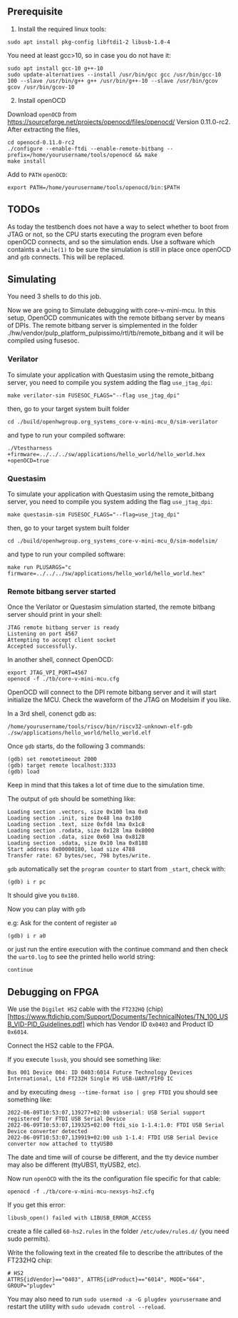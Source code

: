 ## Prerequisite

1. Install the required linux tools:

```
sudo apt install pkg-config libftdi1-2 libusb-1.0-4
```

You need at least gcc>10, so in case you do not have it:

```
sudo apt install gcc-10 g++-10
sudo update-alternatives --install /usr/bin/gcc gcc /usr/bin/gcc-10 100 --slave /usr/bin/g++ g++ /usr/bin/g++-10 --slave /usr/bin/gcov gcov /usr/bin/gcov-10
```

2. Install openOCD

Download `openOCD` from https://sourceforge.net/projects/openocd/files/openocd/
Version 0.11.0-rc2.
After extracting the files,

```
cd openocd-0.11.0-rc2
./configure --enable-ftdi --enable-remote-bitbang --prefix=/home/yourusername/tools/openocd && make
make install
```

Add to `PATH` `openOCD`:

```
export PATH=/home/yourusername/tools/openocd/bin:$PATH
```
## TODOs

As today the testbench does not have a way to select whether to boot from JTAG or not, so the CPU starts executing the program even before openOCD connects,
and so the simulation ends. Use a software which containts a `while(1)` to be sure the simulation is still in place once openOCD and `gdb` connects.
This will be replaced.

## Simulating

You need 3 shells to do this job.

Now we are going to Simulate debugging with core-v-mini-mcu.
In this setup, OpenOCD communicates with the remote bitbang server by means of DPIs.
The remote bitbang server is simplemented in the folder ./hw/vendor/pulp_platform_pulpissimo/rtl/tb/remote_bitbang and it will be compiled using fusesoc.

### Verilator

To simulate your application with Questasim using the remote_bitbang server, you need to compile you system adding the flag `use_jtag_dpi`:

```
make verilator-sim FUSESOC_FLAGS="--flag use_jtag_dpi"
```

then, go to your target system built folder

```
cd ./build/openhwgroup.org_systems_core-v-mini-mcu_0/sim-verilator
```

and type to run your compiled software:

```
./Vtestharness +firmware=../../../sw/applications/hello_world/hello_world.hex +openOCD=true
```

### Questasim

To simulate your application with Questasim using the remote_bitbang server, you need to compile you system adding the flag `use_jtag_dpi`:

```
make questasim-sim FUSESOC_FLAGS="--flag=use_jtag_dpi"
```

then, go to your target system built folder

```
cd ./build/openhwgroup.org_systems_core-v-mini-mcu_0/sim-modelsim/
```

and type to run your compiled software:

```
make run PLUSARGS="c firmware=../../../sw/applications/hello_world/hello_world.hex"
```
### Remote bitbang server started

Once the Verilator or Questasim simulation started, the remote bitbang server should print in your shell:

```
JTAG remote bitbang server is ready
Listening on port 4567
Attempting to accept client socket
Accepted successfully.
```

In another shell, connect OpenOCD:

```
export JTAG_VPI_PORT=4567
openocd -f ./tb/core-v-mini-mcu.cfg
```

OpenOCD will connect to the DPI remote bitbang server and it will start initialize the MCU.
Check the waveform of the JTAG on Modelsim if you like.

In a 3rd shell, conenct gdb as:

```
/home/yourusername/tools/riscv/bin/riscv32-unknown-elf-gdb ./sw/applications/hello_world/hello_world.elf
```

Once `gdb` starts, do the following 3 commands:
```
(gdb) set remotetimeout 2000
(gdb) target remote localhost:3333
(gdb) load
```

Keep in mind that this takes a lot of time due to the simulation time.

The output of `gdb` should be something like:

```
Loading section .vectors, size 0x100 lma 0x0
Loading section .init, size 0x48 lma 0x180
Loading section .text, size 0xfd4 lma 0x1c8
Loading section .rodata, size 0x128 lma 0x8000
Loading section .data, size 0x60 lma 0x8128
Loading section .sdata, size 0x10 lma 0x8188
Start address 0x00000180, load size 4788
Transfer rate: 67 bytes/sec, 798 bytes/write.
```

`gdb` automatically set the `program counter` to start from `_start`, check with:

```
(gdb) i r pc
```
It should give you `0x180`.

Now you can play with `gdb`

e.g: Ask for the content of register `a0`

```
(gdb) i r a0
```
or just run the entire execution with the continue command and then check the `uart0.log` to see the printed hello world string:

```
continue
```


## Debugging on FPGA

We use the `Digilet HS2` cable with the `FT232HQ` (chip)[https://www.ftdichip.com/Support/Documents/TechnicalNotes/TN_100_USB_VID-PID_Guidelines.pdf] which has Vendor ID `0x0403` and Product ID `0x6014`.

Connect the HS2 cable to the FPGA.

If you execute `lsusb`, you should see something like:

```
Bus 001 Device 004: ID 0403:6014 Future Technology Devices International, Ltd FT232H Single HS USB-UART/FIFO IC
```

and by executing `dmesg --time-format iso | grep FTDI` you should see something like:

```
2022-06-09T10:53:07,139277+02:00 usbserial: USB Serial support registered for FTDI USB Serial Device
2022-06-09T10:53:07,139325+02:00 ftdi_sio 1-1.4:1.0: FTDI USB Serial Device converter detected
2022-06-09T10:53:07,139919+02:00 usb 1-1.4: FTDI USB Serial Device converter now attached to ttyUSB0
```
The date and time will of course be different, and the tty device number may also be different (ttyUBS1, ttyUSB2, etc).

Now run `openOCD` with the its the configuration file specific for that cable:

```
openocd -f ./tb/core-v-mini-mcu-nexsys-hs2.cfg
```

If you get this error:

```
libusb_open() failed with LIBUSB_ERROR_ACCESS
```

create a file called `60-hs2.rules` in the folder `/etc/udev/rules.d/` (you need sudo permits).

Write the following text in the created file to describe the attributes of the FT232HQ chip:

```
# HS2
ATTRS{idVendor}=="0403", ATTRS{idProduct}=="6014", MODE="664", GROUP="plugdev"
```

You may also need to run `sudo usermod -a -G plugdev yourusername` and restart the utility with `sudo udevadm control --reload`.

